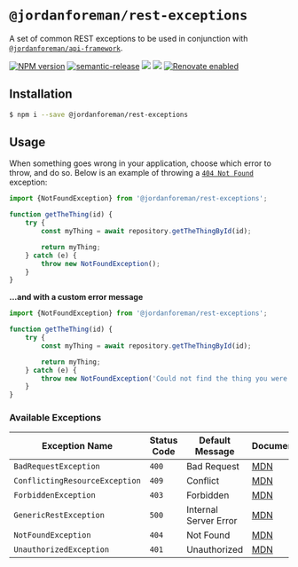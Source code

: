 # `@jordanforeman/rest-exceptions`

A set of common REST exceptions to be used in conjunction with [`@jordanforeman/api-framework`](https://github.com/JordanForeman/api-framework).

<span class="badge-npmversion"><a href="https://www.npmjs.com/package/@jordanforeman/rest-exceptions" title="View this project on NPM"><img src="https://img.shields.io/npm/v/@jordanforeman/rest-exceptions.svg" alt="NPM version" /></a></span>
[![semantic-release](https://img.shields.io/badge/%20%20%F0%9F%93%A6%F0%9F%9A%80-semantic--release-e10079.svg)](https://github.com/semantic-release/semantic-release)
![](https://github.com/JordanForeman/rest-exceptions/workflows/Semantic%20Release/badge.svg)
![](https://github.com/JordanForeman/rest-exceptions/workflows/PR%20Verify/badge.svg)
[![Renovate enabled](https://img.shields.io/badge/renovate-enabled-brightgreen.svg)](https://renovatebot.com/)

## Installation

```bash
$ npm i --save @jordanforeman/rest-exceptions
```

## Usage

When something goes wrong in your application, choose which error to throw, and do so. Below is an example of throwing a [`404 Not Found`](https://developer.mozilla.org/bg/docs/Web/HTTP/Status/404) exception:

```js
import {NotFoundException} from '@jordanforeman/rest-exceptions';

function getTheThing(id) {
    try {
        const myThing = await repository.getTheThingById(id);

        return myThing;
    } catch (e) {
        throw new NotFoundException();
    }
}
```

**...and with a custom error message**

```js
import {NotFoundException} from '@jordanforeman/rest-exceptions';

function getTheThing(id) {
    try {
        const myThing = await repository.getTheThingById(id);

        return myThing;
    } catch (e) {
        throw new NotFoundException('Could not find the thing you were looking for!');
    }
}
```

### Available Exceptions

| Exception Name | Status Code | Default Message | Documentation |
|----------------|-------------|-----------------|---------------|
| `BadRequestException` | `400` | Bad Request | [MDN](https://developer.mozilla.org/bg/docs/Web/HTTP/Status/400) |
| `ConflictingResourceException` | `409` | Conflict | [MDN](https://developer.mozilla.org/bg/docs/Web/HTTP/Status/409) |
| `ForbiddenException` | `403` | Forbidden | [MDN](https://developer.mozilla.org/bg/docs/Web/HTTP/Status/403) |
| `GenericRestException` | `500` | Internal Server Error | [MDN](https://developer.mozilla.org/bg/docs/Web/HTTP/Status/500) |
| `NotFoundException` | `404` | Not Found | [MDN](https://developer.mozilla.org/bg/docs/Web/HTTP/Status/404) |
| `UnauthorizedException` | `401` | Unauthorized | [MDN](https://developer.mozilla.org/bg/docs/Web/HTTP/Status/401) |

